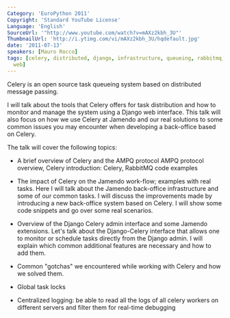 ```yaml
---
Category: 'EuroPython 2011'
Copyright: 'Standard YouTube License'
Language: 'English'
SourceUrl: '"http://www.youtube.com/watch?v=mAXz2kbh_3U"'
ThumbnailUrl: 'http://i.ytimg.com/vi/mAXz2kbh_3U/hqdefault.jpg'
date: '2011-07-13'
speakers: [Mauro Rocco]
tags: [celery, distributed, django, infrastructure, queueing, rabbitmq, real-time,
  web]
---
```

Celery is an open source task queueing system based on distributed message
passing.

I will talk about the tools that Celery offers for task distribution and how
to monitor and manage the system using a Django web interface. This talk will
also focus on how we use Celery at Jamendo and our real solutions to some
common issues you may encounter when developing a back-office based on Celery.

The talk will cover the following topics:

  * A brief overview of Celery and the AMPQ protocol AMPQ protocol overview, Celery introduction: Celery, RabbitMQ code examples

  * The impact of Celery on the Jamendo work-flow; examples with real tasks. Here I will talk about the Jamendo back-office infrastructure and some of our common tasks. I will discuss the improvements made by introducing a new back-office system based on Celery. I will show some code snippets and go over some real scenarios.

  * Overview of the Django Celery admin interface and some Jamendo extensions. Let's talk about the Django-Celery interface that allows one to monitor or schedule tasks directly from the Django admin. I will explain which common additional features are necessary and how to add them.

  * Common "gotchas" we encountered while working with Celery and how we solved them.

  * Global task locks

  * Centralized logging: be able to read all the logs of all celery workers on different servers and filter them for real-time debugging

